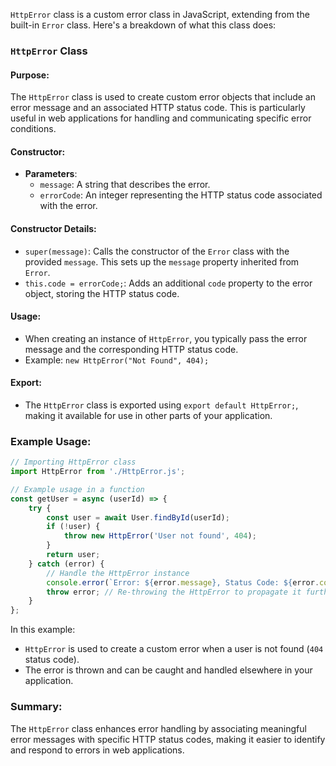`HttpError` class is a custom error class in JavaScript, extending from the built-in `Error` class. Here's a breakdown of what this class does:

### `HttpError` Class

#### Purpose:
The `HttpError` class is used to create custom error objects that include an error message and an associated HTTP status code. This is particularly useful in web applications for handling and communicating specific error conditions.

#### Constructor:
- **Parameters**:
  - `message`: A string that describes the error.
  - `errorCode`: An integer representing the HTTP status code associated with the error.

#### Constructor Details:
- `super(message)`: Calls the constructor of the `Error` class with the provided `message`. This sets up the `message` property inherited from `Error`.
- `this.code = errorCode;`: Adds an additional `code` property to the error object, storing the HTTP status code.

#### Usage:
- When creating an instance of `HttpError`, you typically pass the error message and the corresponding HTTP status code.
- Example: `new HttpError("Not Found", 404);`

#### Export:
- The `HttpError` class is exported using `export default HttpError;`, making it available for use in other parts of your application.

### Example Usage:
```javascript
// Importing HttpError class
import HttpError from './HttpError.js';

// Example usage in a function
const getUser = async (userId) => {
    try {
        const user = await User.findById(userId);
        if (!user) {
            throw new HttpError('User not found', 404);
        }
        return user;
    } catch (error) {
        // Handle the HttpError instance
        console.error(`Error: ${error.message}, Status Code: ${error.code}`);
        throw error; // Re-throwing the HttpError to propagate it further
    }
};
```

In this example:
- `HttpError` is used to create a custom error when a user is not found (`404` status code).
- The error is thrown and can be caught and handled elsewhere in your application.

### Summary:
The `HttpError` class enhances error handling by associating meaningful error messages with specific HTTP status codes, making it easier to identify and respond to errors in web applications.